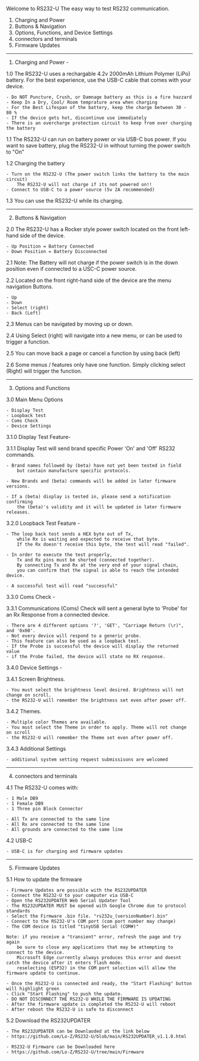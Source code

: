 Welcome to RS232-U
	The easy way to test RS232 communication.
	
1. Charging and Power
2. Buttons & Navigation
3. Options, Functions, and Device Settings
4. connectors and terminals
5. Firmware Updates

-------------------------------------------------------------------------------------------

1. Charging and Power -

1.0 The RS232-U uses a rechargable 4.2v 2000mAh Lithium Polymer (LiPo) battery.
	For the best experience, use the USB-C cable that comes with your device.
	
	- Do NOT Puncture, Crush, or Damnage battery as this is a fire hazzard
	- Keep In a Dry, Cool/ Room temprature area when charging 
	- For the Best Lifespan of the battery, keep the charge between 30 - 80 %
	- If the device gets hot, discontinue use immediately 
	- There is an overcharge protection circuit to keep from over charging the battery

1.1 The RS232-U can run on battery power or via USB-C bus power. 
	If you want to save battery, plug the RS232-U in without turning the power switch to "On"

1.2 Charging the battery

	- Turn on the RS232-U (The power switch links the battery to the main circuit)
		The RS232-U will not charge if its not powered on!!
	- Connect to USB-C to a power source (5v 2A recommended)

1.3 You can use the RS232-U while its charging.

-------------------------------------------------------------------------------------------

2. Buttons & Navigation
	
2.0 The RS232-U has a Rocker style power switch located on the front left-hand side of the device.

	- Up Position = Battery Connected
	- Down Position = Battery Disconnected

2.1 Note: The Battery will not charge if the power switch is in the down position
	even if connected to a USC-C power source.

2.2 Located on the front right-hand side of the device are the menu navigation Buttons.

	- Up
	- Down
	- Select (right)
	- Back (Left)
	
2.3 Menus can be navigated by moving up or down.

2.4 Using Select (right) will navigate into a new menu, or can be used to trigger a function.

2.5 You can move back a page or cancel a function by using back (left)

2.6 Some menus / features only have one function. Simply clicking select (Right) will trigger the function.

-------------------------------------------------------------------------------------------

3. Options and Functions

3.0 Main Menu Options 

	- Display Test
	- Loopback test
	- Coms Check
	- Device Settings
	

3.1.0 Display Test Feature-

3.1.1 Display Test will send brand specific Power 'On' and 'Off' RS232 commands.

	- Brand names followed by (beta) have not yet been tested in field
		but contain manufacture specific protocols.
		
	- New Brands and (beta) commands will be added in later firmware versions.
	
	- If a (beta) display is tested in, please send a notification confirming
		the (beta)'s validity and it will be updated in later firmware releases.
		

3.2.0 Loopback Test Feature -

	- The loop back test sends a HEX byte out of Tx,
		while Rx is waiting and expected to receive that byte.
		If the Rx doesn't receive this byte, the test will read "failed".

	- In order to execute the test properly,
		Tx and Rx pins must be shorted (connected together).
		By connecting Tx and Rx at the very end of your signal chain,
		you can confirm that the signal is able to reach the intended device.

	- A successful test will read "successful"


3.3.0 Coms Check - 

3.3.1 Communications (Coms) Check will sent a general byte to 'Probe' for an Rx Response
	from a connected device.

	- There are 4 different options '?', 'GET', "Carriage Return (\r)", and '0x00'.
	- Not every device will respond to a generic probe.
	- This feature can also be used as a loopback test.
	- If the Probe is successful the device will display the returned value
	- if the Probe failed, the device will state no RX response.
	

3.4.0 Device Settings -

3.4.1 Screen Brightness.

	- You must select the brightness level desired. Brightness will not change on scroll.
	- the RS232-U will remember the brightness set even after power off.

3.4.2 Themes.

	- Multiple color Themes are available. 
 	- You must select the Theme in order to apply. Theme will not change on scroll
  	- the RS232-U will remember the Theme set even after power off.

3.4.3 Additional Settings

	- additional system setting request submissisons are welcomed
	
-------------------------------------------------------------------------------------------

	
4. connectors and terminals

4.1 The RS232-U comes with:

	- 1 Male DB9
	- 1 Female DB9
	- 1 Three pin Block Connector	
	
	- All Tx are connected to the same line
	- All Rx are connected to the same line
	- All grounds are connected to the same line
	
4.2 USB-C

	- USB-C is for charging and firmware updates

-------------------------------------------------------------------------------------------

5. Firmware Updates

5.1 How to update the firmware 

	- Firmware Updates are possible with the RS232UPDATER
	- Connect the RS232-U to your computer via USB-C
	- Open the RS232UPDATER Web Serial Updater Tool
	- The RS232UPDATER MUST be opened with Google Chrome due to protocol standards
	- Select the Firmware .bin file. "rs232u_(versionNumber).bin"
	- Connect to the RS232-U's COM port (com port number may change)
	- The COM device is titled "tinyUSB Serial (COM#)"
	
	Note: if you receive a "transient" error, refresh the page and try again
		be sure to close any applications that may be attempting to connect to the device.
  		Microsoft Edge currently always produces this error and doesnt catch the device after it enters flash mode.
		reselecting (ESP32) in the COM port selection will allow the firmware update to continue.

	- Once the RS232-U is connected and ready, the "Start Flashing" button will highlight green
	- Click "Start Flashing" to push the update.
	- DO NOT DISCONNECT THE RS232-U WHILE THE FIRMWARE IS UPDATING
	- After the firmware update is completed the RS232-U will reboot
	- After reboot the RS232-U is safe to disconnect

5.2 Download the RS232UPDATER

	- The RS232UPDATER can be Downlaoded at the link below
	- https://github.com/Lo-Z/RS232-U/blob/main/RS232UPDATER_v1.1.0.html
	
	- RS232-U Firmware can be Downloaded here
	- https://github.com/Lo-Z/RS232-U/tree/main/Firmware
	
